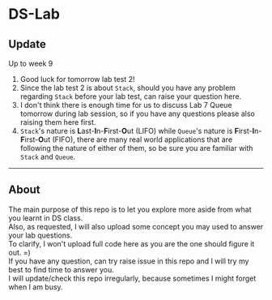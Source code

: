 # DS-Lab

## Update
Up to week 9
1. Good luck for tomorrow lab test 2!
2. Since the lab test 2 is about `Stack`, should you have any problem regarding `Stack` before your lab test, can raise your question here.
3. I don't think there is enough time for us to discuss Lab 7 Queue tomorrow during lab session, so if you have any questions please also raising them here first.
4. `Stack`'s nature is **L**ast-**I**n-**F**irst-**O**ut (LIFO) while `Queue`'s nature is **F**irst-**I**n-**F**irst-**O**ut (FIFO), there are many real world applications that are following the nature of either of them, so be sure you are familiar with `Stack` and `Queue`.
---
## About
The main purpose of this repo is to let you explore more aside from what you learnt in DS class.\
Also, as requested, I will also upload some concept you may used to answer your lab questions.\
To clarify, I won't upload full code here as you are the one should figure it out. =) \
If you have any question, can try raise issue in this repo and I will try my best to find time to answer you. \
I will update/check this repo irregularly, because sometimes I might forget when I am busy.
